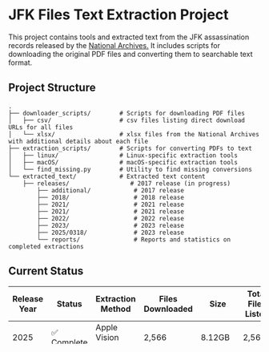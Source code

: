 # JFK Files Text Extraction Project

This project contains tools and extracted text from the JFK assassination records released by the [National Archives.](https://www.archives.gov/research/jfk) It includes scripts for downloading the original PDF files and converting them to searchable text format.

## Project Structure

```
.
├── downloader_scripts/        # Scripts for downloading PDF files
│   ├── csv/                   # csv files listing direct download URLs for all files
│   └── xlsx/                  # xlsx files from the National Archives with additional details about each file
├── extraction_scripts/        # Scripts for converting PDFs to text
│   ├── linux/                 # Linux-specific extraction tools
│   ├── macOS/                 # macOS-specific extraction tools
│   └── find_missing.py        # Utility to find missing conversions
└── extracted_text/            # Extracted text content               
    ├── releases/                 # 2017 release (in progress)
        ├── additional/            # 2017 release
        ├── 2018/                  # 2018 release    
        ├── 2021/                  # 2021 release 
        ├── 2021/                  # 2021 release
        ├── 2022/                  # 2022 release
        ├── 2023/                  # 2023 release
        ├── 2025/0318/             # 2023 release
        └── reports/               # Reports and statistics on completed extractions    
```

## Current Status

| Release Year | Status | Extraction Method | Files Downloaded | Size | Total Files Listed |
|--------------|---------|-------------------|------------------|------|-------------------|
| 2025 | ✅ Complete | Apple Vision OCR | 2,566 | 8.12GB | 2,566 |
| 2023 | ✅ Complete | Apple Vision OCR | 2,693 | 6.20GB | 2,693 |
| 2022 | ✅ Complete | Linux PDF to Text | 13,199 | 14.15GB | 13,199 |
| 2021 | ✅ Complete | Apple Vision OCR | 1,484 | 1.36GB | 1,484 |
| 2017-2018 | 🚧 In Progress | Linux PDF to Text | 53,497 | 37.76GB | 53,547 |

Note: 34 files in the 2022 release and 5 files in the 2021 release tie to multiple record numbers listed in the .xlsx files which have more data rows than unique file names (13,263 and 1,491 resptively).

## Getting Started

### Prerequisites
- Python 3.6 or later
- System-specific dependencies (see individual script READMEs)

### Installation

1. Clone the repository:
```bash
git clone https://github.com/yourusername/jfk-files-text.git
cd jfk-files-text
```

2. Install Python dependencies:
```bash
pip install -r requirements.txt
```

3. Install system dependencies as needed (see individual script READMEs)

## Usage

### Downloading Files
Use the appropriate downloader script from `downloader_scripts/` based on the release year:
```bash
python downloader_scripts/jfk-2025-pdf-downloader.py
```

### Extracting Text
Choose the appropriate extraction method based on your operating system:

#### macOS
```bash
python extraction_scripts/macOS/apple_vision_ocr/apple_vision_pdf_to_text.py
```

#### Linux
```bash
python extraction_scripts/linux/linux_pdf_to_text.py
```

### Finding Missing Files
To check for any missing conversions:
```bash
python extraction_scripts/find_missing.py
```

## Documentation

- [Downloader Scripts Documentation](downloader_scripts/README.md)
- [Extraction Scripts Documentation](extraction_scripts/README.md)
- [Extracted Text Documentation](extracted_text/README.md)

## Known Issues

### Data Inconsistencies

1. **Release Format Variations**
   - The release page formats are incosistent
   - No .xlsx file is available for the 2025 release
   - Previous releases have .xlsx files with inconsistent formats

2. **Duplicate Files**
   - 2017-2018 release contains duplicate file names in downloads
   - 2017-2018 .xlsx file contains 54,636 line items including some duplicate filenames
   - 2017-2018 reference 54,604 files
   - 2017-2018 website lists 54,601 line items

3. **Missing Files**
   - Discrepancies exist between downloaded files and listed totals:
     - 2023: 13 files missing
     - 2022: 64 files missing
     - 2021: 7 files missing
     - 2017-2018: 107 files missing

4. **Zero Size Files**
   - A small number of 0kb files were output by the Linux tesseract script for the 2022 and 2017-2018 releases:
     - 2022: 54 0kb files
     - 2017-2018: (need to update when complete)
    
4. **OCR Errors**
   - The extracted text contains a substanital amount of OCR errors due to the low quality of many of the input files. 

### Archive Statistics
- Total archive size: 67.6 GB
- Total files: 73,439
- Extracted text available at: [jfk-files-text](https://github.com/noops888/jfk-files-text/)

## Contributing

1. Fork the repository
2. Create your feature branch (`git checkout -b feature/AmazingFeature`)
3. Commit your changes (`git commit -m 'Add some AmazingFeature'`)
4. Push to the branch (`git push origin feature/AmazingFeature`)
5. Open a Pull Request

## License

This project is licensed under the MIT License - see the LICENSE file for details.

## Acknowledgments

- National Archives for providing the JFK assassination records
- Contributors to the various open-source tools used in this project 
